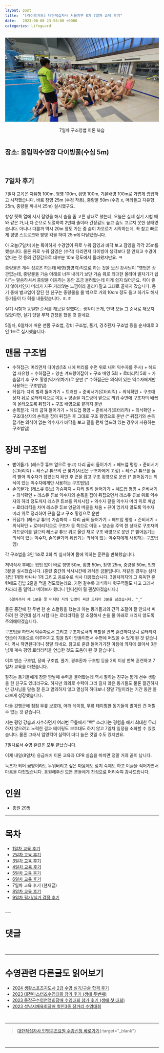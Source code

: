 ```yaml
---
layout: post
title:  "[라이프가드] 대한적십자사 서울지부 8기 7일차 교육 후기"
date:   2023-08-08 23:58:00 +0900
categories: Lifeguard
---
```


![7일차 구조영법 이론 복습](https://github.com/neoroman/neoroman.github.io/raw/main/_images/lifeguard/Lifeguard-day7.jpg)
<center>7일차 구조영법 이론 복습</center>

<BR />

## 장소: 올림픽수영장 다이빙풀(수심 5m)

<BR />

## 7일차 후기
7일차 교육은 자유형 100m, 평영 100m, 횡영 100m, 기본배영 100m로 가볍게 웜업하고 시작했습니다.
바로 잠영 25m (수경 착용), 중량물 50m (수경 x, 머리들고 자유형 25m, 중량물 꺼내서 25m) 실시했구요.

항상 뒷쪽 열에 서서 잠영을 해서 숨을 좀 고른 상태로 했는데,
오늘은 실제 실기 시험 때와 같은 가,나,다 순으로 도열하여 2번째 줄이라 긴장감도 높고 숨도 고르지 못한 상태였습니다.
아니나 다를까 역시 20m 정도 가는 중 숨이 차오르기 시작하는데, 꾹 참고 빠르게 평영 스트로크와 평영 킥을 하여 25m에 다달았습니다.

아 오늘(7일차)에는 특이하게 수경없이 뒤로 누워 잠영과 바닥 보고 잠영을 각각 25m를 했습니다.
물론 뒤로 누워 잠영은 (수직) 다리먼저 다이빙이 생각보다 잘 안되고
수경이 없다는 것 등의 긴장감으로 대부분 10m 정도에서 올라왔지만요. ㅋ

중량물은 계속 성공은 하는데 배영(평영킥)킥으로 하는 것을 보신 강사님이
"영법은 상관없는데, 중량물을 가슴 아래로 너무 내리기 보단 가슴 위로 최대한 올려야 발차기가 쉽다"는
말씀하셔서 중량물 이동하는 동안 조금 올려봤는데 이게 쉽지 않더군요.
킥이 좋지 않아서인지 머리가 자꾸 가라앉는 느낌이라 올리다말고 그대로 끝까지 갔습니다.
동기 중에 벌크업이 잘된 한 친구는 중량물을 물 밖으로 거의 10cm 정도 들고 하기도 해서 동기들이 다 혀를 내둘렀습니다. ㅎ.ㅎ

실기 시험과 동일한 순서를 해보길 잘했다는 생각이 든게, 만약 오늘 그 순서로 해보지 않았다면, 실기 당일 무척 긴장을 했을 것 같네요.

5일차, 6일차에 배운 맨몸 구조법, 장비 구조법, 풀기, 경추환자 구조법 등을 순서대로 3인 1조로 실시했습니다.

# 맨몸 구조법
- 수하접근: 머리먼저 다이빙(1초 내에 머리를 수면 위로 내어 익수자를 주시) + 헤드업 자유형 + 수하접근 + 양손 겨드랑이잡이 + 구조 배영 5회 + 로터리킥 5회 + 가슴잡기 후 구조 횡영(역가위차기)로 운반
(* 수하접근은 의식이 있는 익수자에게만 사용하는 구조법임)
- 뒤집기: 다리 벌려 들어가기 + 트러젠 + 준비서기(로터리킥) + 의식확인 + 구조대상자 뒤로 로터리킥으로 이동 + 양손을 겨드랑이 밑으로 끼워 수면에 구조자의 배꼽이 올라오도록 뒤집기 + 구조 배영으로 끝까지 운반
- 손목끌기: 다리 굽혀 들어가기 + 헤드업 평영 + 준비서기(로터리킥) + 의식확인 + 구조대상자의 손목을 잡아 뒤집은 후 그대로 구조 횡영으로 운반
(* 뒤집기와 손목끌기는 의식이 없는 익수자가 바닥을 보고 팔을 편채 엎드려 있는 경우에 사용하는 구조법임)

# 장비 구조법
- 뻗어돕기: (레스큐 튜브 옆으로 놓고) 다리 굽혀 들어가기 + 헤드업 평영 + 준비서기(로터리킥) + 레스큐 튜브의 끈 찾기(시선은 구조자에게 고정) + 레스큐 튜브를 돌려 뻗어 익수자가 잡았는지 확인 후 끈을 잡고 구조 횡영으로 운반
(* 뻗어돕기는 의식이 있는 익수자에게만 사용하는 구조법임)
- 손목끌기: (레스큐 튜브) 가슴파지 + 다리 벌려 들어가기 + 헤드업 평영 + 준비서기 + 의식확인 + 레스큐 튜브 익수자의 손목을 잡아 뒤집으면서 레스큐 튜브 위로 익수자의 허리 정도까지 레스큐 튜브를 위치시킴 + 익수자 팔을 익수자 머리 위로 꺼냄 + 로터리킥을 차며 레스큐 튜브 양끝의 버클을 채움 + 끈이 엉키지 않도록 익수자 머리 위로 정리하여 끈을 잡고 구조 횡영으로 운반
- 뒤집기: (레스큐 튜브) 가슴파지 + 다리 굽혀 들어가기 + 헤드업 평영 + 준비서기 + 의식확인 + 로터리킥으로 구조자 등 쪽으로 이동 + 양손을 주먹 쥔 상태로 구조자의 겨드랑이를 일으켜 레스큐 튜브 위로 올린 채로 구조 배영으로 운반
(* 뻗어돕기는 의식이 있는 익수자, 손목끌기와 뒤집기는 의식이 없는 익수자에게 사용하는 구조법임)

각 구조법을 3인 1조로 2회 씩 실시하여 몸에 익히는 훈련을 반복했습니다.

저녁식사 후에는 웜업 없이 바로 평영 50m, 횡영 50m, 잠영 25m, 중량물 50m, 입영 3분을 실시했습니다.
(훈련 중간의 식사시간에 과식은 금물입니다. 저같은 경우는 삼각김밥 1개와 바나나 1개 그리고 음료수로 식사 대용했습니다.
3일차까지의 그 혹독한 훈련에도 김밥 2줄을 먹을 정도였는데요. 가면 갈수록 과식하니 헛구역질도 나고 그래서 차라리
좀 덜먹고 버텨보자 했더니 컨디션이 훨 괜찮아졌습니다.)

      6일차까지 채 1분을 못 버티던 저의 입영이 짜잔 드디어 3분을 넘겼습니다. ^_^

물론 중간에 한 두번 한 손 스컬링을 했는데 이는 동기들과의 간격 조절이 잘 안되서 피하려 한 것인데
실기 시험 때는 로터리킥을 잘 조정해서 손을 물 아래로 내리지 않도록 주의해야겠습니다.

구조법을 하면서 익수자로서 그리고 구조자로서의 역할을 반복 훈련하다보니 로터리킥 연습이 자동으로 이루어지고
힘을 많이 안들이면서 수면에 떠있을 수 있게 된 것 같습니다. 역시 하면된다더니 정말 되네요.
참고로 훈련 들어가기전 아침에 의자에 앉아서 3분 넘게 계속 평영 로터리킥을 연습한 것도 도움이 된 것 같습니다.

이후 맨손 구조법, 장비 구조법, 풀기, 경추환자 구조법 등을 2회 이상 반복 훈련하고 7일차 교육을 마쳤습니다.

잘하는 동기들에게 잠깐 짬날때 수력을 물어봤는데 역시 잘하는 친구는 짧게 선수 생활을 한 친구도 있더라구요.
하지만 의외로 수력이 그리 길지 않은 동기들도 물론 젊긴하지만 강사님들 말씀 잘 듣고 열외하지 않고
열심히 하다보니 정말 7일이라는 기간 동안 몰라보게 성장했습니다.

다들 강행군에 점점 무릎 보호대, 어깨 테이핑, 무릎 테이핑한 동기들이 많아진 건 어쩔 수 없는 것 같습니다.

저는 평영 강습과 자수하면서 여러번 무릎에서 "빡" 소리나는 경험을 해서 최대한 무리하지 않으려고 노력한 결과 테이핑도 보호대도 하지 않고 7일차 일정을 소화할 수 있었습니다. 물론 그래서 입영킥이 실력이 더디 늘은 것일 수도 있지만요.

7일차로서 수영 훈련은 모두 끝났습니다.

이제 내일(8일차) 응급처치 이론 교육과 CPR 실습을 마치면 정말 거의 끝이 납니다.

녹초가 되어 금방이라도 누워버리고 싶은 마음에도 깜지 숙제도 하고 이글을 적어가면서 마음을 다잡았습니다.
응원해주신 모든 분들에게 진심으로 머리숙여 감사드립니다.


# 인원
 - 총원 29명


---
# 목차
- [1일차 교육 후기][day-1]
- [2일차 교육 후기][day-2]
- [3일차 교육 후기][day-3]
- [4일차 교육 후기][day-4]
- [5일차 교육 후기][day-5]
- [6일차 교육 후기][day-6]
- 7일차 교육 후기 (현재글)
- [8일차 교육 후기][day-8]
- [9일차 필기/실기 검정 후기][day-9]

<BR />
---

# 댓글
<script src="https://utteranc.es/client.js"
        repo="neoroman/neoroman.github.io"
        issue-term="pathname"
        label="utterances"
        theme="github-light"
        crossorigin="anonymous"
        async>
</script>

<BR />

---

# 수영관련 다른글도 읽어보기
- [2024 생활스포츠지도사 2급 수영 실기/구술 합격 후기][CommunitySportsInstructor]
- [2023 대전마스터즈수영대회 참가 후기 (생애 두번째)][DaejeonMasters]
- [2023 동작구수영연맹회장배 수영대회 참가 후기 (생애 첫 대회)][DongJakGu2023]
- [2023 성남시체육회장배 철인3종 장거리 수영대회][triathlon2023]
<BR />

---

> [대한적십자사 인명구조요원 수강신청 바로가기][redcross]{:target="_blank"}
<BR />

---

[day-1]: /RedCross-Lifeguard-day1
[day-2]: /RedCross-Lifeguard-day2
[day-3]: /RedCross-Lifeguard-day3
[day-4]: /RedCross-Lifeguard-day4
[day-5]: /RedCross-Lifeguard-day5
[day-6]: /RedCross-Lifeguard-day6
[day-7]: /RedCross-Lifeguard-day7
[day-8]: /RedCross-Lifeguard-day8
[day-9]: /RedCross-Lifeguard-day9
[redcross]: https://www.redcross.or.kr/learn/edu/edu.do?educode1=02&educode2=02&edutypecode=01
[CommunitySportsInstructor]: /CommunitySportsInstructor
[DaejeonMasters]: /DaejeonMastersSwimRace
[DongJakGu2023]: /DongJakGuSwimRace
[triathlon2023]: /SeongnamTriathlonSwim
